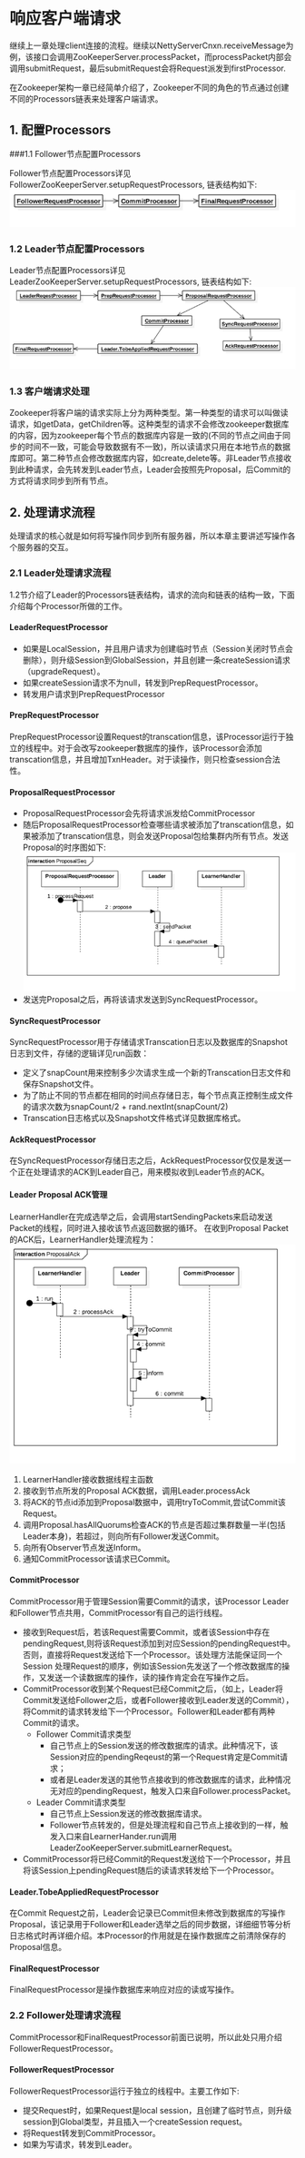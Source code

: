 # 响应客户端请求
继续上一章处理client连接的流程。继续以NettyServerCnxn.receiveMessage为例，该接口会调用ZooKeeperServer.processPacket，而processPacket内部会调用submitRequest，最后submitRequest会将Request派发到firstProcessor.


在Zookeeper架构一章已经简单介绍了，Zookeeper不同的角色的节点通过创建不同的Processors链表来处理客户端请求。

## 1. 配置Processors

###1.1 Follower节点配置Processors

Follower节点配置Processors详见FollowerZooKeeperServer.setupRequestProcessors, 链表结构如下:
![FollowerProcessors](images/follower_processors.png)

### 1.2 Leader节点配置Processors
Leader节点配置Processors详见LeaderZooKeeperServer.setupRequestProcessors, 链表结构如下:
![LeaderProcessors](images/leader_processors.png)

### 1.3 客户端请求处理
Zookeeper将客户端的请求实际上分为两种类型。第一种类型的请求可以叫做读请求，如getData，getChildren等。这种类型的请求不会修改zookeeper数据库的内容，因为zookeeper每个节点的数据库内容是一致的(不同的节点之间由于同步的时间不一致，可能会导致数据有不一致)，所以读请求只用在本地节点的数据库即可。第二种节点会修改数据库内容，如create,delete等。非Leader节点接收到此种请求，会先转发到Leader节点，Leader会按照先Proposal，后Commit的方式将请求同步到所有节点。

## 2. 处理请求流程
处理请求的核心就是如何将写操作同步到所有服务器，所以本章主要讲述写操作各个服务器的交互。
### 2.1 Leader处理请求流程
1.2节介绍了Leader的Processors链表结构，请求的流向和链表的结构一致，下面介绍每个Processor所做的工作。

#### LeaderRequestProcessor
* 如果是LocalSession，并且用户请求为创建临时节点（Session关闭时节点会删除），则升级Session到GlobalSession，并且创建一条createSession请求（upgradeRequest）。
* 如果createSession请求不为null，转发到PrepRequestProcessor。
* 转发用户请求到PrepRequestProcessor

#### PrepRequestProcessor
PrepRequestProcessor设置Request的transcation信息，该Processor运行于独立的线程中。对于会改写zookeeper数据库的操作，该Processor会添加transcation信息，并且增加TxnHeader。对于读操作，则只检查session合法性。

#### ProposalRequestProcessor
* ProposalRequestProcessor会先将请求派发给CommitProcessor
* 随后ProposalRequestProcessor检查哪些请求被添加了transcation信息，如果被添加了transcation信息，则会发送Proposal包给集群内所有节点。发送Proposal的时序图如下:![ProposalSeq](images/proposal_seq.png)
* 发送完Proposal之后，再将该请求发送到SyncRequestProcessor。

#### SyncRequestProcessor
SyncRequestProcessor用于存储请求Transcation日志以及数据库的Snapshot日志到文件，存储的逻辑详见run函数：

* 定义了snapCount用来控制多少次请求生成一个新的Transcation日志文件和保存Snapshot文件。
* 为了防止不同的节点都在相同的时间点存储日志，每个节点真正控制生成文件的请求次数为snapCount/2 + rand.nextInt(snapCount/2)
* Transcation日志格式以及Snapshot文件格式详见数据库格式。

#### AckRequestProcessor
在SyncRequestProcessor存储日志之后，AckRequestProcessor仅仅是发送一个正在处理请求的ACK到Leader自己，用来模拟收到Leader节点的ACK。

#### Leader Proposal ACK管理
LearnerHandler在完成选举之后，会调用startSendingPackets来启动发送Packet的线程，同时进入接收该节点返回数据的循环。
在收到Proposal Packet的ACK后，LearnerHandler处理流程为：
![ProposalAck](images/proposal_ack.png)

1. LearnerHandler接收数据线程主函数
2. 接收到节点所发的Proposal ACK数据，调用Leader.processAck
3. 将ACK的节点id添加到Proposal数据中，调用tryToCommit,尝试Commit该Request。
4. 调用Proposal.hasAllQuorums检查ACK的节点是否超过集群数量一半(包括Leader本身)，若超过，则向所有Follower发送Commit。
5. 向所有Observer节点发送Inform。
6. 通知CommitProcessor该请求已Commit。

#### CommitProcessor
CommitProcessor用于管理Session需要Commit的请求，该Processor Leader和Follower节点共用，CommitProcessor有自己的运行线程。

* 接收到Request后，若该Request需要Commit，或者该Session中存在pendingRequest,则将该Request添加到对应Session的pendingRequest中。否则，直接将Request发送给下一个Processor。该处理方法能保证同一个Session 处理Request的顺序，例如该Session先发送了一个修改数据库的操作，又发送一个读数据库的操作，读的操作肯定会在写操作之后。
* CommitProcessor收到某个Request已经Commit之后，（如上，Leader将Commit发送给Follower之后，或者Follower接收到Leader发送的Commit），将Commit的请求转发给下一个Processor。Follower和Leader都有两种Commit的请求。
  * Follower Commit请求类型
      * 自己节点上的Session发送的修改数据库的请求。此种情况下，该Session对应的pendingReqeust的第一个Request肯定是Commit请求；
      * 或者是Leader发送的其他节点接收到的修改数据库的请求，此种情况无对应的pendingRequest，触发入口来自Follower.processPacket。
  * Leader Commit请求类型
      * 自己节点上Session发送的修改数据库请求。
      * Follower节点转发的，但是处理流程和自己节点上接收到的一样，触发入口来自LearnerHander.run调用LeaderZooKeeperServer.submitLearnerRequest。
* CommitProcessor将已经Commit的Request发送给下一个Processor，并且将该Session上pendingRequest随后的读请求转发给下一个Processor。

#### Leader.TobeAppliedRequestProcessor
在Commit Request之前，Leader会记录已Commit但未修改到数据库的写操作Proposal，该记录用于Follower和Leader选举之后的同步数据，详细细节等分析日志格式时再详细介绍。本Processor的作用就是在操作数据库之前清除保存的Proposal信息。

#### FinalRequestProcessor
FinalRequestProcessor是操作数据库来响应对应的读或写操作。

### 2.2 Follower处理请求流程
CommitProcessor和FinalRequestProcessor前面已说明，所以此处只用介绍FollowerRequestProcessor。
#### FollowerRequestProcessor
FollowerRequestProcessor运行于独立的线程中。主要工作如下:
* 提交Request时，如果Request是local session，且创建了临时节点，则升级session到Global类型，并且插入一个createSession request。
* 将Request转发到CommitProcessor。
* 如果为写请求，转发到Leader。
     
 








